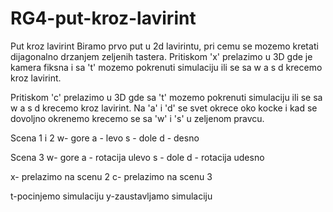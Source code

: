 # RG4-put-kroz-lavirint
Put kroz lavirint
Biramo prvo put u 2d lavirintu, pri cemu se mozemo kretati dijagonalno drzanjem zeljenih tastera.
Pritiskom 'x' prelazimo u 3D gde je kamera fiksna i sa 't' mozemo pokrenuti simulaciju ili se sa w a s d krecemo kroz lavirint.

Pritiskom 'c' prelazimo u 3D gde sa 't' mozemo pokrenuti simulaciju ili se sa w a s d krecemo kroz lavirint. Na 'a' i 'd' se svet okrece oko kocke i kad se dovoljno okrenemo krecemo se sa 'w' i 's' u zeljenom pravcu. 

Scena 1 i 2
w- gore
a - levo
s - dole
d - desno

Scena 3
w- gore
a - rotacija ulevo
s - dole
d - rotacija udesno

x- prelazimo na scenu 2
c- prelazimo na scenu 3

t-pocinjemo simulaciju
y-zaustavljamo simulaciju
